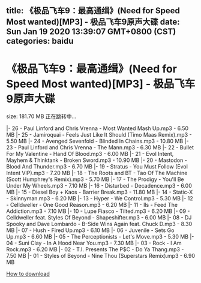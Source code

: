 
title: 《极品飞车9：最高通缉》(Need for Speed Most wanted)[MP3] - 极品飞车9原声大碟
date: Sun Jan 19 2020 13:39:07 GMT+0800 (CST)    
categories: baidu
---

# 《极品飞车9：最高通缉》(Need for Speed Most wanted)[MP3] - 极品飞车9原声大碟
size: 181.70 MB
 正在跳转中...
 
|- 26 - Paul Linford and Chris Vrenna - Most Wanted Mash Up.mp3 - 6.50 MB
|- 25 - Jamiroquai - Feels Just Like It Should (Timo Maas Remix).mp3 - 5.50 MB
|- 24 - Avenged Sevenfold - Blinded In Chains.mp3 - 10.80 MB
|- 23 - Paul Linford and Chris Vrenna - The Mann.mp3 - 6.30 MB
|- 22 - Bullet For My Valentine - Hand Of Blood.mp3 - 6.00 MB
|- 21 - Evol Intent, Mayhem & Thinktank - Broken Sword.mp3 - 10.90 MB
|- 20 - Mastodon - Blood And Thunder.mp3 - 6.70 MB
|- 19 - Stratus - You Must Follow (Evol Intent VIP).mp3 - 7.20 MB
|- 18 - The Roots and BT - Tao Of The Machine (Scott Humphrey's Remix).mp3 - 5.70 MB
|- 17 - The Prodigy - You'll Be Under My Wheels.mp3 - 7.10 MB
|- 16 - Disturbed - Decadence.mp3 - 6.00 MB
|- 15 - Diesel Boy + Kaos - Barrier Break.mp3 - 11.80 MB
|- 14 - Static-X - Skinnyman.mp3 - 6.20 MB
|- 13 - Hyper - We Control.mp3 - 5.30 MB
|- 12 - Celldweller - One Good Reason.mp3 - 6.20 MB
|- 11 - Ils - Feed The Addiction.mp3 - 7.10 MB
|- 10 - Lupe Fiasco - Tilted.mp3 - 6.20 MB
|- 09 - Celldweller feat. Styles Of Beyond - Shapeshifter.mp3 - 6.00 MB
|- 08 - DJ Spooky and Dave Lombardo - B-Side Wins Again feat. Chuck D.mp3 - 8.30 MB
|- 07 - Hush - Fired Up.mp3 - 6.10 MB
|- 06 - Juvenile - Sets Go Up.mp3 - 6.60 MB
|- 05 - The Perceptionists  - Let's Move.mp3 - 5.30 MB
|- 04 - Suni Clay - In A Hood Near You.mp3 - 7.30 MB
|- 03 - Rock - I Am Rock.mp3 - 6.20 MB
|- 02 - T.I. Presents The P$C - Do Ya Thang.mp3 - 7.50 MB
|- 01 - Styles of Beyond - Nine Thou (Superstars Remix).mp3 - 6.90 MB

[How to download](https://bpcam.bemobtrk.com/go/2ceec3aa-1ca2-46d6-b9ff-aaa5c184517c?jno=4295)